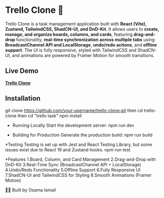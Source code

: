 # Trello Clone 📝

Trello Clone is a task management application built with **React (Vite), Zustand, TailwindCSS, ShadCN-UI, and DnD-Kit**. It allows users to **create, manage, and organize boards, columns, 
and cards**, featuring **drag-and-drop** functionality, **real-time synchronization across multiple tabs** using **BroadcastChannel API and LocalStorage**, **undo/redo actions**, 
and **offline support**. The UI is fully responsive, styled with TailwindCSS and ShadCN-UI, and animations are powered by Framer Motion for smooth transitions.

##  Live Demo
 **[Trello Clone](https://trello-clone-osama-ismail.netlify.app/)**

##  Installation
git clone https://github.com/your-username/trello-clone.git
then
cd trello-clone
then
cd "trello task" 
npm install

* Running Locally
Start the development server:
npm run dev

* Building for Production
Generate the production build:
npm run build

 *Testing
Testing is set up with Jest and React Testing Library, but some issues exist due to React 19 and Zustand hooks.
npm run test

 *Features
 1.Board, Column, and Card Management
 2.Drag-and-Drop with DnD-Kit
 3.Real-Time Sync (BroadcastChannel API + LocalStorage)
 4.Undo/Redo Functionality
 5.Offline Support
 6.Fully Responsive UI
 7.ShadCN-UI and TailwindCSS for Styling
 8.Smooth Animations (Framer Motion)

👨‍💻 Built by Osama Ismail
